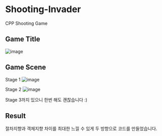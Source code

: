 # Shooting-Invader
CPP Shooting Game

## Game Title
![image](https://github.com/CodingPythonMan/Shooting-Invader/assets/27558778/8fa1a6d1-d749-4cee-8183-b8ef15309ec9)

## Game Scene
Stage 1
![image](https://github.com/CodingPythonMan/Shooting-Invader/assets/27558778/8b6912e9-fdc7-4693-8cc8-406ed581b214)

Stage 2
![image](https://github.com/CodingPythonMan/Shooting-Invader/assets/27558778/5f122bc3-451d-4de7-8242-5df1292340ba)

Stage 3까지 있으니 한번 해도 괜찮습니다 :)

## Result 
절차지향과 객체지향 차이를 최대한 느낄 수 있게 두 방향으로 코드를 만들었습니다.
